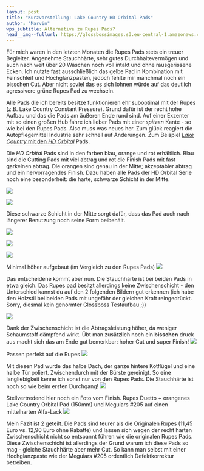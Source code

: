```yaml
---
layout: post
title: "Kurzvorstellung: Lake Country HD Orbital Pads"
author: "Marvin"
wps_subtitle: Alternative zu Rupes Pads?
head__img--fullurl: https://glossbossimages.s3.eu-central-1.amazonaws.com/marvin/lakecountryorbitalpad/P1020990.JPG
---
```


Für mich waren in den letzten Monaten die Rupes Pads stets ein treuer Begleiter. Angenehme Stauchhärte, sehr gutes Durchhaltevermögen und auch nach weit über 20 Wäschen noch voll intakt und ohne rausgerissene Ecken. Ich nutzte fast ausschließlich das gelbe Pad in Kombination mit Feinschleif und Hochglanzpasten, jedoch fehlte mir manchmal noch ein bisschen Cut. Aber nicht soviel das es sich lohnen würde auf das deutlich agressivere grüne Rupes Pad zu wechseln.

Alle Pads die ich bereits besitze funktionieren ehr suboptimal mit der Rupes (z.B. Lake Country Constant Pressure). Grund dafür ist der recht hohe Aufbau und das die Pads am äußeren Ende rund sind. Auf einer Exzenter mit so einen großen Hub fahre ich lieber Pads mit einer *spitzen* Kante - so wie bei den Rupes Pads. Also muss was neues her. Zum glück reagiert die Autopflegemittel Industrie sehr schnell auf Änderungen. Zum Beispiel [*Lake Country* mit den *HD Orbital*](http://www.autopflege24.net/ap24shop/lake-country-hd-orbital-orange-polishing-pad-6-150mm.html) Pads.

Die *HD Orbital* Pads sind in den farben blau, orange und rot erhältlich. Blau sind die Cutting Pads mit viel abtrag und rot die Finish Pads mit fast garkeinen abtrag. Die orangen sind genau in der Mitte; akzeptabler abtrag und ein hervorragendes Finish. Dazu haben alle Pads der HD Orbital Serie noch eine besonderheit: die harte, schwarze Schicht in der Mitte.


![](https://glossbossimages.s3.eu-central-1.amazonaws.com/marvin/lakecountryorbitalpad/P1020980.JPG)


![](https://glossbossimages.s3.eu-central-1.amazonaws.com/marvin/lakecountryorbitalpad/P1020982.JPG)

Diese schwarze Schicht in der Mitte sorgt dafür, dass das Pad auch nach längerer Benutzung noch seine Form beibehält.

![](https://glossbossimages.s3.eu-central-1.amazonaws.com/marvin/lakecountryorbitalpad/P1020984.JPG)

![](https://glossbossimages.s3.eu-central-1.amazonaws.com/marvin/lakecountryorbitalpad/P1020985.JPG)

![](https://glossbossimages.s3.eu-central-1.amazonaws.com/marvin/lakecountryorbitalpad/P1020986.JPG)

Minimal höher aufgebaut (im Vergleich zu den Rupes Pads)
![](https://glossbossimages.s3.eu-central-1.amazonaws.com/marvin/lakecountryorbitalpad/P1020987.JPG)

Das entscheidene kommt aber nun. Die Stauchhärte ist bei beiden Pads in etwa gleich. Das Rupes pad besitzt allerdings keine Zwischenschicht - den Unterschied kannst du auf den 2 folgenden Bildern gut erkennen (ich habe den Holzstil bei beiden Pads mit ungefähr der gleichen Kraft reingedrückt. Sorry, diesmal kein genormter Glossboss Testaufbau ;))

![](https://glossbossimages.s3.eu-central-1.amazonaws.com/marvin/lakecountryorbitalpad/P1020988.JPG)

Dank der Zwischenschicht ist die Abtragsleistung höher, da weniger Schaumstoff dämpfend wirkt. Übt man zusätzlich noch ein **bisschen** druck aus macht sich das am Ende gut bemerkbar: hoher Cut und super Finish!
![](https://glossbossimages.s3.eu-central-1.amazonaws.com/marvin/lakecountryorbitalpad/P1020989.JPG)

Passen perfekt auf die Rupes
![](https://glossbossimages.s3.eu-central-1.amazonaws.com/marvin/lakecountryorbitalpad/P1020990.JPG)

Mit diesen Pad wurde das halbe Dach, der ganze hintere Kotflügel und eine halbe Tür poliert. Zwischendurch mit der Bürste gereinigt. So eine langliebigkeit kenne ich sonst nur von den Rupes Pads. Die Stauchhärte ist noch so wie beim ersten Durchgang!
![](https://glossbossimages.s3.eu-central-1.amazonaws.com/marvin/lakecountryorbitalpad/P1020991.JPG)

Stellvertredend hier noch ein Foto vom Finish. Rupes Duetto + orangenes Lake Country Orbital Pad (150mm) und Meguiars #205 auf einen mittelharten Alfa-Lack
![](https://glossbossimages.s3.eu-central-1.amazonaws.com/marvin/lakecountryorbitalpad/P1020994.JPG)


Mein Fazit ist 2 geteilt. Die Pads sind teurer als die Originalen Rupes (11,45 Euro vs. 12,90 Euro ohne Rabatte) und lassen sich wegen der recht harten Zwischenschicht nicht so entspannt führen wie die originalen Rupes Pads. Diese Zwischenschicht ist allerdings der Grund warum ich diese Pads so mag - gleiche Stauchhärte aber mehr Cut. So kann man selbst mit einer Hochglanzpaste wie der Meguiars #205 ordentlich Defektkorrektur betreiben.
